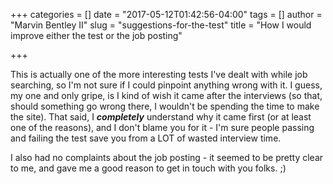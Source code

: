 +++
categories = []
date = "2017-05-12T01:42:56-04:00"
tags = []
author = "Marvin Bentley II"
slug = "suggestions-for-the-test"
title = "How I would improve either the test or the job posting"

+++

This is actually one of the more interesting tests I've dealt with while job searching, so I'm not sure if I could pinpoint anything wrong with it. I guess, my one and only gripe, is I kind of wish it came after the interviews (so that, should something go wrong there, I wouldn't be spending the time to make the site). That said, I ***completely*** understand why it came first (or at least one of the reasons), and I don't blame you for it - I'm sure people passing and failing the test save you from a LOT of wasted interview time.

I also had no complaints about the job posting - it seemed to be pretty clear to me, and gave me a good reason to get in touch with you folks. ;)